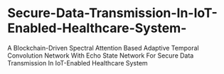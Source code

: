 # Secure-Data-Transmission-In-IoT-Enabled-Healthcare-System-
A Blockchain-Driven Spectral Attention Based Adaptive Temporal Convolution Network With Echo State Network For Secure Data Transmission In IoT-Enabled Healthcare System 
